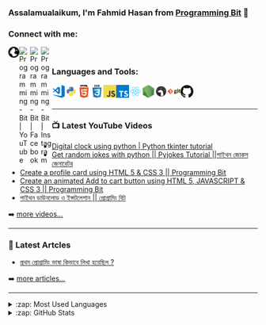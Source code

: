 ### Assalamualaikum, I'm Fahmid Hasan from [Programming Bit][website] 👋

### Connect with me:

[<img align="left" alt="progbit.tk" width="22px" src="https://raw.githubusercontent.com/iconic/open-iconic/master/svg/globe.svg" />][website]
[<img align="left" alt="Programming-Bit | YouTube" width="22px" src="https://cdn.jsdelivr.net/npm/simple-icons@v3/icons/youtube.svg" />][youtube]
[<img align="left" alt="Programming-Bit | Facebook" width="22px" src="https://cdn.jsdelivr.net/npm/simple-icons@v3/icons/facebook.svg" />][facebook]
[<img align="left" alt="Programming-Bit | Instagram" width="22px" src="https://cdn.jsdelivr.net/npm/simple-icons@v3/icons/instagram.svg" />][instagram]

<br />

### Languages and Tools:

[<img align="left" alt="Visual Studio Code" width="26px" src="https://raw.githubusercontent.com/github/explore/80688e429a7d4ef2fca1e82350fe8e3517d3494d/topics/visual-studio-code/visual-studio-code.png" />][youtube]
[<img align="left" alt="Python" width="26px" src="https://raw.githubusercontent.com/github/explore/80688e429a7d4ef2fca1e82350fe8e3517d3494d/topics/python/python.png" />][youtube]
[<img align="left" alt="HTML5" width="26px" src="https://raw.githubusercontent.com/github/explore/80688e429a7d4ef2fca1e82350fe8e3517d3494d/topics/html/html.png" />][youtube]
[<img align="left" alt="CSS3" width="26px" src="https://raw.githubusercontent.com/github/explore/80688e429a7d4ef2fca1e82350fe8e3517d3494d/topics/css/css.png" />][youtube]
[<img align="left" alt="JavaScript" width="26px" src="https://raw.githubusercontent.com/github/explore/80688e429a7d4ef2fca1e82350fe8e3517d3494d/topics/javascript/javascript.png" />][youtube]
[<img align="left" alt="Sass" width="26px" src="https://raw.githubusercontent.com/github/explore/80688e429a7d4ef2fca1e82350fe8e3517d3494d/topics/typescript/typescript.png" />][youtube]
[<img align="left" alt="React" width="26px" src="https://raw.githubusercontent.com/github/explore/80688e429a7d4ef2fca1e82350fe8e3517d3494d/topics/react/react.png" />][youtube]
[<img align="left" alt="Node.js" width="26px" src="https://raw.githubusercontent.com/github/explore/80688e429a7d4ef2fca1e82350fe8e3517d3494d/topics/nodejs/nodejs.png" />][youtube]
[<img align="left" alt="Deno" width="26px" src="https://raw.githubusercontent.com/github/explore/361e2821e2dea67711cde99c9c40ed357061cf27/topics/deno/deno.png" />][youtube]
[<img align="left" alt="Git" width="26px" src="https://raw.githubusercontent.com/github/explore/80688e429a7d4ef2fca1e82350fe8e3517d3494d/topics/git/git.png" />][youtube]
[<img align="left" alt="GitHub" width="26px" src="https://raw.githubusercontent.com/github/explore/78df643247d429f6cc873026c0622819ad797942/topics/github/github.png" />][youtube]

<br />
<br />

---

### 📺 Latest YouTube Videos

<!-- YOUTUBE:START -->
- [Digital clock using python | Python tkinter tutorial](https://www.youtube.com/watch?v=3UTQKlj54SY)
- [Get random jokes with python || Pyjokes Tutorial ||পাইথন জোকস জেনারেটর](https://www.youtube.com/watch?v=7DUxB2IGH1U)
- [Create a profile card using HTML 5 & CSS 3 || Programming Bit](https://www.youtube.com/watch?v=PcPY_cfVyxs)
- [Create an animated Add to cart button using HTML 5, JAVASCRIPT & CSS 3 || Programming Bit](https://www.youtube.com/watch?v=wCnOXwnm4g4)
- [পাইথন ডাউনলোড ও ইন্সটলেশান || প্রোগ্রামিং বিট](https://www.youtube.com/watch?v=PiA1P3tv_9k)
<!-- YOUTUBE:END -->

➡️ [more videos...](https://www.youtube.com/channel/UCJLF04DgzsWHzPdJArbZICA?sub_confirmation=1)

---
### 📕 Latest Artcles

<!-- ARTICLES:START -->
- [প্রথম প্রোগ্রামিং ভাষা কিভাবে লিখা হয়েছিল ?](https://www.progbit.tk/search/label/articles)
<!-- ARTICLES:END -->

➡️ [more articles...](https://www.progbit.tk/search/label/articles)

---

<details>
  <summary>:zap: Most Used Languages</summary>

[![Top Langs](https://github-readme-stats.vercel.app/api/top-langs/?username=fahmid-hasan&layout=compact)](https://github.com/programmingbit1)

</details>

<details>
  <summary>:zap: GitHub Stats</summary>

[![Anurag's GitHub stats](https://github-readme-stats.vercel.app/api?username=fahmid-hasan&show_icons=true&theme=radical)](https://github.com/programmingbit1)  

</details>


[website]: https://progbit.tk
[facebook]: http://facebook.com/programmingbit
[youtube]: https://www.youtube.com/channel/UCJLF04DgzsWHzPdJArbZICA?sub_confirmation=1
[instagram]: https://www.instagram.com/programming_bit/
